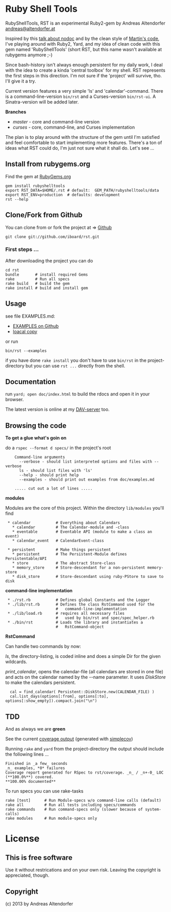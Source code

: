 Ruby Shell Tools
================

RubyShellTools, RST is an experimental Ruby2-gem by Andreas Altendorfer <andreas@altendorfer.at>


Inspired by this [talk about nodoc][] and by the clean style of
[Martin's code][],  I've playing around with Ruby2, Yard, and my idea of
clean code with this gem named 'RubyShellTools' (short RST, but this
name wasn't available at rubygems anymore ;-)

Since bash-history isn't always enough persistent for my daily work, I deal with the idea to create a kinda 'central toolbox' for my shell. RST represents the first steps in this direction. I'm not sure if the 'project' will survive, tho. I'll give it a try.

Current version features a very simple 'ls' and 'calendar'-command. 
There is a command-line-version `bin/rst` and a Curses-version `bin/rst-ui`.
A Sinatra-version will be added later.

**Branches**

* _master_ - core and command-line version
* _curses_ - core, command-line, and Curses implementation

The plan is to play around with the structure of the gem until I'm satisfied and feel comfortable to start implementing more features. There's a ton of ideas what RST could do, I'm just not sure what it shall do. Let's see ...


Install from rubygems.org
-------------------------
 
Find the gem at [RubyGems.org][]

    gem install rubyshelltools
    export RST_DATA=$HOME/.rst # default:  GEM_PATH/rubyshelltools/data
    export RST_ENV=production  # defaults: development
    rst --help


Clone/Fork from Github
----------------------

You can clone from or fork the project at => [Github][]

    git clone git://github.com/iboard/rst.git

### First steps ...

After downloading the project you can do

    cd rst
    bundle       # install required Gems
    rake         # Run all specs
    rake build   # build the gem
    rake install # build and install gem


Usage
-----

see file EXAMPLES.md:

 * [EXAMPLES on Github][]
 * [loacal copy](./file.examples.html)
 
or run

    bin/rst --examples

if you have done `rake install` you don't have to use `bin/rst` in 
the project-directory but you can use `rst ...` directly from the shell.

Documentation
-------------

run `yard; open doc/index.html` to build the rdocs and open
it in your browser.

The latest version is online at my [DAV-server][] too.

Browsing the code
-----------------

  **To get a glue what's goin on**

  do a `rspec --format d specs/` in the project's root

        Command-line arguments
          --verbose - should list interpreted options and files with --verbose
          ls - should list files with 'ls'
          --help - should print help
          --examples - should print out examples from doc/examples.md
        
        ..... cut out a lot of lines .....

  
  **modules**
  
 Modules are the core of this project. Within the directory
 `lib/modules` you'll find

     * calendar           # Everything about Calendars 
       * calendar         # The Calendar-module and -class
       * eventable        # Eventable API (module to make a class an event)
       * calendar_event   # CalendarEvent-class
      
     * persistent         # Make things persistent
       * persistent       # The Persistent-Module defines Persistentable/API
       * store            # The abstract Store-class
       * memory_store     # Store-descendant for a non-persistent memory-store
       * disk_store       # Store-descendant using ruby-PStore to save to disk


  **command-line implementation**
  
     * ./rst.rb           # Defines global Constants and the Logger
     * ./lib/rst.rb       # Defines the class RstCommand used for the
                          #   command-line-implementation
     * ./lib/load.rb      # requires all necessary files
                          #   used by bin/rst and spec/spec_helper.rb
     * ./bin/rst          # Loads the library and instantiates a
                          #   RstCommand-object

  **RstCommand**

Can handle two commands by now: 

_ls_, 
  the directory-listing, is coded
inline and does a simple Dir for the given wildcards.

_print_calendar_,
  opens the calendar-file (all calendars are stored in one file) and acts on the calendar 
named by the --name parameter. It uses _DiskStore_ to make the calendars
persistent.

      cal = find_calendar( Persistent::DiskStore.new(CALENDAR_FILE) )
      cal.list_days(options[:from], options[:to], options[:show_empty]).compact.join("\n")
  


TDD
---

And as always we are **green**

See the current [coverage output][] (generated with [simplecov][])

Running `rake` and `yard` from the project-directory the output should include
the following lines ...

    Finished in _a few_ seconds
    _n_ examples, *0* failures
    Coverage report generated for RSpec to rst/coverage. _n_ / _n+-0_ LOC (**100.0%**) covered.
    **100.00% documented**

To run specs you can use rake-tasks

    rake [test]      # Run Module-specs w/o command-line calls (default)
    rake all         # Run all tests including specs/commands
    rake commands    # Run command-specs only (slower because of system-calls)
    rake modules     # Run module-specs only

License
=======

This is free software
---------------------

Use it without restrications and on your own risk.
Leaving the copyright is appreciated, though.


Copyright
---------

(c) 2013 by Andreas Altendorfer


[simplecov]: http://github.com/colszowka/simplecov 
[RubyGems.org]: https://rubygems.org/gems/rubyshelltools
[coverage output]: http://dav.iboard.cc/container/rst-coverage
[Github]: https://github.com/iboard/rst
[EXAMPLES on Github]: https://github.com/iboard/rst/blob/master/assets/docs/examples.md#examples
[DAV-Server]: http://dav.iboard.cc/container/rst-doc
[talk about nodoc]: http://www.youtube.com/watch?v=tCw7CpRvYOE
[Martin's code]: https://github.com/snusnu
